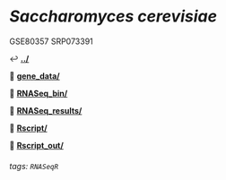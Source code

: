 # *Saccharomyces cerevisiae* 

GSE80357
SRP073391

&#8617; [**.\./**](https://howardchao.github.io/RNASeqR_analysis_result/)	

&#128193; [**gene_data/**](https://howardchao.github.io/RNASeqR_analysis_result/Saccharomyces_cerevisiae_GSE80357_SRP073391/gene_data/)

&#128193; [**RNASeq_bin/**](https://howardchao.github.io/RNASeqR_analysis_result/Saccharomyces_cerevisiae_GSE80357_SRP073391/RNASeq_bin/)

&#128193; [**RNASeq_results/**](https://howardchao.github.io/RNASeqR_analysis_result/Saccharomyces_cerevisiae_GSE80357_SRP073391/RNASeq_results/)

&#128193; [**Rscript/**](https://howardchao.github.io/RNASeqR_analysis_result/Saccharomyces_cerevisiae_GSE80357_SRP073391/Rscript/)

&#128193; [**Rscript_out/**](https://howardchao.github.io/RNASeqR_analysis_result/Saccharomyces_cerevisiae_GSE80357_SRP073391/Rscript_out)

###### tags: `RNASeqR`
